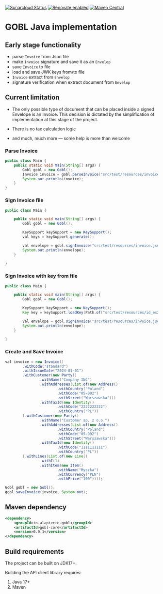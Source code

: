 [![Sonarcloud Status](https://sonarcloud.io/api/project_badges/measure?project=alapierre_ksef-java-rest-client&metric=alert_status)](https://sonarcloud.io/dashboard?id=alapierre_gobl.java)
[![Renovate enabled](https://img.shields.io/badge/renovate-enabled-brightgreen.svg)](https://renovatebot.com/)
[![Maven Central](http://img.shields.io/maven-central/v/io.alapierre.gobl/gobl-java)](https://search.maven.org/artifact/io.alapierre.gobl/gobl-java)

# GOBL Java implementation

## Early stage functionality

- parse `Invoice` from Json file
- make `Invoice` signature and save it as an `Envelop`
- save `Invoice` to file
- load and save JWK keys from/to file
- `Invoice` extract from `Envelop`
- signature verification when extract document from `Envelop`

## Current limitation

- The only possible type of document that can be placed inside a signed Envelope is an Invoice. This decision is dictated by the simplification of implementation at this stage of the project.
- There is no tax calculation logic

- and much, much more — some help is more than welcome

### Parse Invoice

````java
public class Main {
    public static void main(String[] args) {
        Gobl gobl = new Gobl();
        Invoice invoice = gobl.parseInvoice("src/test/resources/invoice.json");
        System.out.println(invoice);
    }
}
````

### Sign Invoice file

````java
public class Main {

    public static void main(String[] args) {
        Gobl gobl = new Gobl();

        KeySupport keySupport = new KeySupport();
        val keys = keySupport.generate();

        val envelope = gobl.signInvoice("src/test/resources/invoice.json", keys.privateKey(), UUID.randomUUID());
        System.out.println(envelope);
    }
    
}
````

### Sign Invoice with key from file

````java
public class Main {

    public static void main(String[] args) {
        Gobl gobl = new Gobl();

        KeySupport keySupport = new KeySupport();
        Key key = keySupport.loadKey(Path.of("src/test/resources/id_es256.jwk"));

        val envelope = gobl.signInvoice("src/test/resources/invoice.json", (ECPrivateKey) key, UUID.randomUUID());
        System.out.println(envelope);
    }
    
}
````

### Create and Save Invoice

````java
val invoice = new Invoice()
        .withCode("standard")
        .withIssueDate("2024-01-01")
        .withCustomer(new Party()
                .withName("Company INC")
                .withAddresses(List.of(new Address()
                        .withCountry("Poland")
                        .withCode("05-092")
                        .withStreet("Warszawska")))
                .withTaxId(new Identity()
                        .withCode("2222222222")
                        .withCountry("PL"))
        ).withCustomer(new Party()
                .withName("Customer sp. z o.o.")
                .withAddresses(List.of(new Address()
                        .withCountry("Poland")
                        .withCode("05-092")
                        .withStreet("Warszawska")))
                .withTaxId(new Identity()
                        .withCode("1111111111")
                        .withCountry("PL"))
        ).withLines(List.of(new Line()
                .withI(1)
                .withItem(new Item()
                        .withName("Myszka")
                        .withCurrency("PLN")
                        .withPrice("100"))));

Gobl gobl = new Gobl();
gobl.saveInvoice(invoice, System.out);
````

## Maven dependency

````xml
<dependency>
    <groupId>io.alapierre.gobl</groupId>
    <artifactId>gobl-core</artifactId>
    <version>0.0.1</version>
</dependency>
````

## Build requirements

The project can be built on JDK17+.

Building the API client library requires:
1. Java 17+
2. Maven
